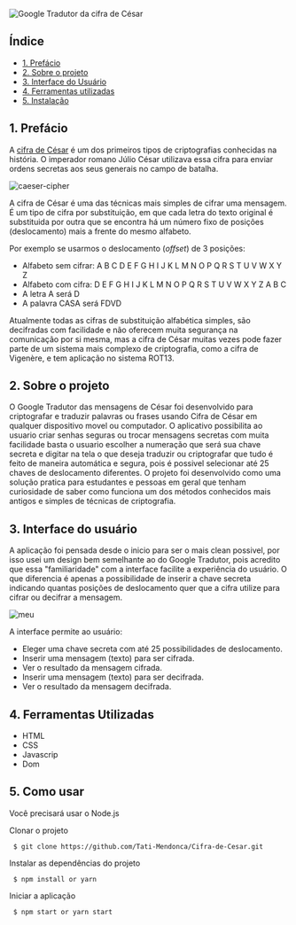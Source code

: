 
![Google Tradutor da cifra de César](https://user-images.githubusercontent.com/97405991/152279760-33dcb06e-e11d-4ea4-b49e-72b0335e1cca.png)

## Índice

- [1. Prefácio](#1-prefácio)
- [2. Sobre o projeto](#2-sobre-o-projeto)
- [3. Interface do Usuário](#3-inferface-do-usuário)
- [4. Ferramentas utilizadas](#4-ferramentas-utilizadadas)
- [5. Instalação](#5-instalacao)


## 1. Prefácio

A [cifra de César](https://pt.wikipedia.org/wiki/Cifra_de_C%C3%A9sar)
é um dos primeiros tipos de criptografias conhecidas na história.
O imperador romano Júlio César utilizava essa cifra para enviar
ordens secretas aos seus generais no campo de batalha.

![caeser-cipher](https://user-images.githubusercontent.com/11894994/60990999-07ffdb00-a320-11e9-87d0-b7c291bc4cd1.png)

A cifra de César é uma das técnicas mais simples de cifrar uma mensagem. É um
tipo de cifra por substituição, em que cada letra do texto original é
substituida por outra que se encontra há um número fixo de posições
(deslocamento) mais a frente do mesmo alfabeto.

Por exemplo se usarmos o deslocamento (_offset_) de 3 posições:

- Alfabeto sem cifrar: A B C D E F G H I J K L M N O P Q R S T U V W X Y Z
- Alfabeto com cifra: D E F G H I J K L M N O P Q R S T U V W X Y Z A B C
- A letra A será D
- A palavra CASA será FDVD

Atualmente todas as cifras de substituição alfabética simples, são decifradas
com facilidade e não oferecem muita segurança na comunicação por si mesma,
mas a cifra de César muitas vezes pode fazer parte de um sistema
mais complexo de criptografia, como
a cifra de Vigenère, e tem aplicação no sistema ROT13.

## 2. Sobre o projeto

O Google Tradutor das mensagens de César foi desenvolvido para criptografar e 
traduzir palavras ou frases usando Cifra de César em qualquer dispositivo movel ou computador.
O aplicativo possibilita ao usuario criar senhas seguras ou trocar mensagens secretas com
muita facilidade basta o usuario escolher a numeração que será sua chave secreta e digitar na tela 
o que deseja traduzir ou criptografar que tudo é feito de maneira automática e segura, pois é
possivel selecionar até 25 chaves de deslocamento diferentes.
O projeto foi desenvolvido como uma solução pratica para estudantes e pessoas em geral que tenham curiosidade
de saber como funciona um dos métodos conhecidos mais antigos e simples de técnicas de criptografia.

## 3. Interface do usuário

A aplicação foi pensada desde o inicio para ser o mais clean possivel, por isso usei um design bem semelhante
ao do Google Tradutor, pois acredito que essa "familiaridade" com a interface facilite a experiência do 
usuário. O que diferencia é apenas a possibilidade de inserir a chave secreta indicando quantas posições
de deslocamento quer que a cifra utilize para cifrar ou decifrar a mensagem.  

![meu](https://user-images.githubusercontent.com/97405991/152292880-3235ff5e-9121-4bcd-8748-3b81a8033942.jpeg)

A interface permite ao usuário:

- Eleger uma chave secreta com até 25 possibilidades de deslocamento.
- Inserir uma mensagem (texto) para ser cifrada.
- Ver o resultado da mensagem cifrada.
- Inserir uma mensagem (texto) para ser decifrada.
- Ver o resultado da mensagem decifrada.

## 4. Ferramentas Utilizadas

- HTML
- CSS
- Javascrip
- Dom

## 5. Como usar

Você precisará usar o Node.js

Clonar o projeto

` $ git clone https://github.com/Tati-Mendonca/Cifra-de-Cesar.git`

Instalar as dependências do projeto

` $ npm install or yarn`

Iniciar a aplicação

` $ npm start or yarn start`





